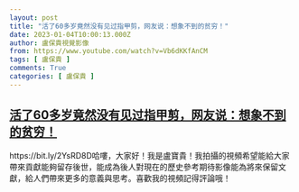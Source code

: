 ```yaml
---
layout: post
title: "活了60多岁竟然没有见过指甲剪，网友说：想象不到的贫穷！"
date: 2023-01-04T10:00:13.000Z
author: 盧保貴視覺影像
from: https://www.youtube.com/watch?v=Vb6dKKfAnCM
tags: [ 盧保貴 ]
comments: True
categories: [ 盧保貴 ]
---
```

<!--1672826413000-->
[活了60多岁竟然没有见过指甲剪，网友说：想象不到的贫穷！](https://www.youtube.com/watch?v=Vb6dKKfAnCM)
------

<div>
https://bit.ly/2YsRD8D哈嘍，大家好！我是盧寶貴！我拍攝的視頻希望能給大家帶來貢獻能夠留存後世，能成為後人對現在的歷史參考期待影像能為將來保留文獻，給人們帶來更多的意義與思考。喜歡我的視頻記得評論哦！
</div>
